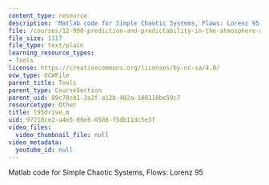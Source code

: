 ```yaml
---
content_type: resource
description: 'Matlab code for Simple Chaotic Systems, Flows: Lorenz 95'
file: /courses/12-990-prediction-and-predictability-in-the-atmosphere-and-oceans-spring-2003/97218ce2a4e508e80588f5db11dc5e3f_l95drive.m
file_size: 1117
file_type: text/plain
learning_resource_types:
- Tools
license: https://creativecommons.org/licenses/by-nc-sa/4.0/
ocw_type: OCWFile
parent_title: Tools
parent_type: CourseSection
parent_uid: 89c78cb1-3a2f-a12b-482a-180118be59c7
resourcetype: Other
title: l95drive.m
uid: 97218ce2-a4e5-08e8-0588-f5db11dc5e3f
video_files:
  video_thumbnail_file: null
video_metadata:
  youtube_id: null
---
```

Matlab code for Simple Chaotic Systems, Flows: Lorenz 95
